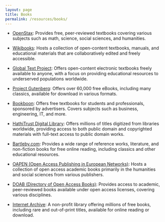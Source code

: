 ```yaml
---
layout: page
title: Books
permalink: /resources/books/
---
```


- [OpenStax](https://openstax.org/): Provides free, peer-reviewed textbooks covering various subjects such as math, science, social sciences, and humanities.

- [Wikibooks](https://www.wikibooks.org/): Hosts a collection of open-content textbooks, manuals, and educational materials that are collaboratively edited and freely accessible.

- [Global Text Project](http://globaltext.terry.uga.edu/): Offers open-content electronic textbooks freely available to anyone, with a focus on providing educational resources to underserved populations worldwide.

- [Project Gutenberg](https://www.gutenberg.org/): Offers over 60,000 free eBooks, including many classics, available for download in various formats.

- [Bookboon](https://bookboon.com/): Offers free textbooks for students and professionals, sponsored by advertisers. Covers subjects such as business, engineering, IT, and more.

- [HathiTrust Digital Library](https://www.hathitrust.org/): Offers millions of titles digitized from libraries worldwide, providing access to both public domain and copyrighted materials with full-text access to public domain works.

- [Bartleby.com](https://www.bartleby.com/): Provides a wide range of reference works, literature, and non-fiction books for free online reading, including classics and other educational resources.

- [OAPEN (Open Access Publishing in European Networks)](https://www.oapen.org/): Hosts a collection of open access academic books primarily in the humanities and social sciences from various publishers.

- [DOAB (Directory of Open Access Books)](https://www.doabooks.org/): Provides access to academic, peer-reviewed books available under open access licenses, covering various disciplines.

- [Internet Archive](https://archive.org/): A non-profit library offering millions of free books, including rare and out-of-print titles, available for online reading or download.